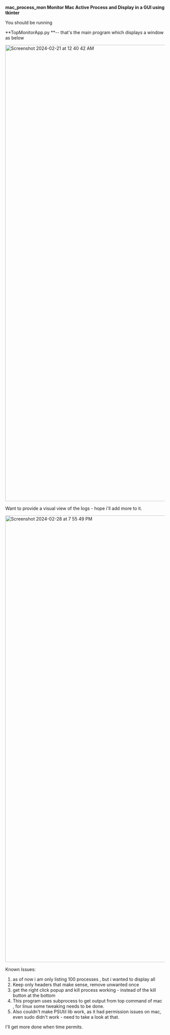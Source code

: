 **mac_process_mon
Monitor Mac Active Process and Display in a GUI using tkinter**


You should be running 

**TopMonitorApp.py **-- that's the main program which displays a window as below

<img width="1436" alt="Screenshot 2024-02-21 at 12 40 42 AM" src="https://github.com/hariharasudhand/mac_process_mon/assets/4798405/9b6d4280-7130-4555-b9a1-6ad37cb8b2c1">


Want to provide a visual view of the logs - hope i'll add more to it.


<img width="1406" alt="Screenshot 2024-02-28 at 7 55 49 PM" src="https://github.com/hariharasudhand/mac_process_mon/assets/4798405/f12d6f4a-c3ed-40f2-bd42-72955070487b">

Known Issues:

1. as of now i am only listing 100 processes , but i wanted to display all
2. Keep only headers that make sense, remove unwanted once
3. get the right click popup and kill process working - instead of the kill button at the bottom
4. This program uses subprocess to get output from top command of mac , for linux some tweaking needs to be done.
5. Also couldn't make PSUtil lib work, as it had permission issues on mac, even sudo didn't work - need to take a look at that.


I'll get more done when time permits.


